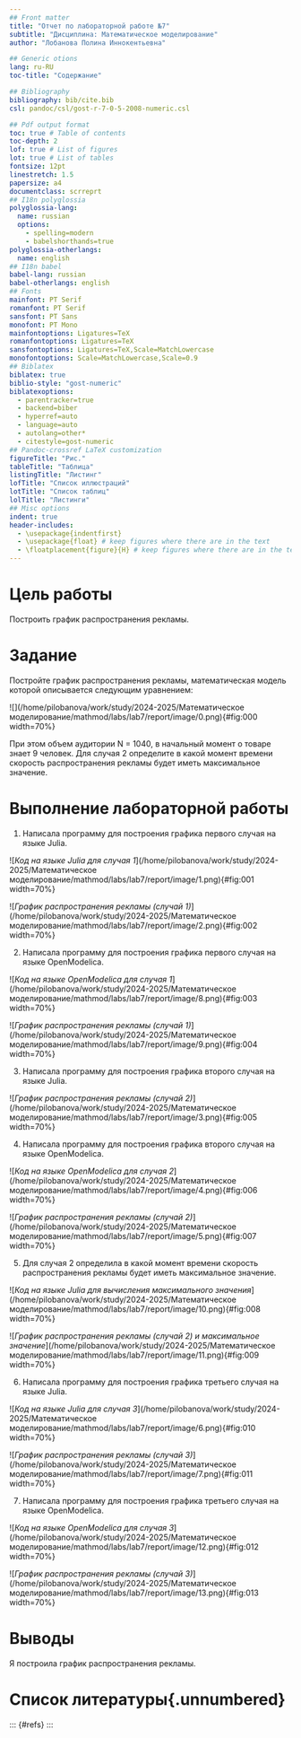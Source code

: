 ```yaml
---
## Front matter
title: "Отчет по лабораторной работе №7"
subtitle: "Дисциплина: Математическое моделирование"
author: "Лобанова Полина Иннокентьевна"

## Generic otions
lang: ru-RU
toc-title: "Содержание"

## Bibliography
bibliography: bib/cite.bib
csl: pandoc/csl/gost-r-7-0-5-2008-numeric.csl

## Pdf output format
toc: true # Table of contents
toc-depth: 2
lof: true # List of figures
lot: true # List of tables
fontsize: 12pt
linestretch: 1.5
papersize: a4
documentclass: scrreprt
## I18n polyglossia
polyglossia-lang:
  name: russian
  options:
	- spelling=modern
	- babelshorthands=true
polyglossia-otherlangs:
  name: english
## I18n babel
babel-lang: russian
babel-otherlangs: english
## Fonts
mainfont: PT Serif
romanfont: PT Serif
sansfont: PT Sans
monofont: PT Mono
mainfontoptions: Ligatures=TeX
romanfontoptions: Ligatures=TeX
sansfontoptions: Ligatures=TeX,Scale=MatchLowercase
monofontoptions: Scale=MatchLowercase,Scale=0.9
## Biblatex
biblatex: true
biblio-style: "gost-numeric"
biblatexoptions:
  - parentracker=true
  - backend=biber
  - hyperref=auto
  - language=auto
  - autolang=other*
  - citestyle=gost-numeric
## Pandoc-crossref LaTeX customization
figureTitle: "Рис."
tableTitle: "Таблица"
listingTitle: "Листинг"
lofTitle: "Список иллюстраций"
lotTitle: "Список таблиц"
lolTitle: "Листинги"
## Misc options
indent: true
header-includes:
  - \usepackage{indentfirst}
  - \usepackage{float} # keep figures where there are in the text
  - \floatplacement{figure}{H} # keep figures where there are in the text
---
```


# Цель работы

Построить график распространения рекламы.

# Задание

Постройте график распространения рекламы, математическая модель которой описывается
следующим уравнением:

![](/home/pilobanova/work/study/2024-2025/Математическое моделирование/mathmod/labs/lab7/report/image/0.png){#fig:000 width=70%}

При этом объем аудитории N = 1040, в начальный момент о товаре знает 9 человек. Для
случая 2 определите в какой момент времени скорость распространения рекламы будет иметь максимальное значение.

# Выполнение лабораторной работы

1. Написала программу для построения графика первого случая на языке Julia.

![*Код на языке Julia для случая 1*](/home/pilobanova/work/study/2024-2025/Математическое моделирование/mathmod/labs/lab7/report/image/1.png){#fig:001 width=70%}

![*График распространения рекламы (случай 1)*](/home/pilobanova/work/study/2024-2025/Математическое моделирование/mathmod/labs/lab7/report/image/2.png){#fig:002 width=70%}

2. Написала программу для построения графика первого случая на языке OpenModelica.

![*Код на языке OpenModelica для случая 1*](/home/pilobanova/work/study/2024-2025/Математическое моделирование/mathmod/labs/lab7/report/image/8.png){#fig:003 width=70%}

![*График распространения рекламы (случай 1)*](/home/pilobanova/work/study/2024-2025/Математическое моделирование/mathmod/labs/lab7/report/image/9.png){#fig:004 width=70%}

3. Написала программу для построения графика второго случая на языке Julia.

![*График распространения рекламы (случай 2)*](/home/pilobanova/work/study/2024-2025/Математическое моделирование/mathmod/labs/lab7/report/image/3.png){#fig:005 width=70%}

4. Написала программу для построения графика второго случая на языке OpenModelica.

![*Код на языке OpenModelica для случая 2*](/home/pilobanova/work/study/2024-2025/Математическое моделирование/mathmod/labs/lab7/report/image/4.png){#fig:006 width=70%}

![*График распространения рекламы (случай 2)*](/home/pilobanova/work/study/2024-2025/Математическое моделирование/mathmod/labs/lab7/report/image/5.png){#fig:007 width=70%}

5. Для случая 2 определила в какой момент времени скорость распространения рекламы будет иметь максимальное значение. 

![*Код на языке Julia для вычисления максимального значения*](/home/pilobanova/work/study/2024-2025/Математическое моделирование/mathmod/labs/lab7/report/image/10.png){#fig:008 width=70%}

![*График распространения рекламы (случай 2) и максимальное значение*](/home/pilobanova/work/study/2024-2025/Математическое моделирование/mathmod/labs/lab7/report/image/11.png){#fig:009 width=70%}

6. Написала программу для построения графика третьего случая на языке Julia.

![*Код на языке Julia для случая 3*](/home/pilobanova/work/study/2024-2025/Математическое моделирование/mathmod/labs/lab7/report/image/6.png){#fig:010 width=70%}

![*График распространения рекламы (случай 3)*](/home/pilobanova/work/study/2024-2025/Математическое моделирование/mathmod/labs/lab7/report/image/7.png){#fig:011 width=70%}

7. Написала программу для построения графика третьего случая на языке OpenModelica.

![*Код на языке OpenModelica для случая 3*](/home/pilobanova/work/study/2024-2025/Математическое моделирование/mathmod/labs/lab7/report/image/12.png){#fig:012 width=70%}

![*График распространения рекламы (случай 3)*](/home/pilobanova/work/study/2024-2025/Математическое моделирование/mathmod/labs/lab7/report/image/13.png){#fig:013 width=70%}


# Выводы

Я построила график распространения рекламы.

# Список литературы{.unnumbered}

::: {#refs}
:::
